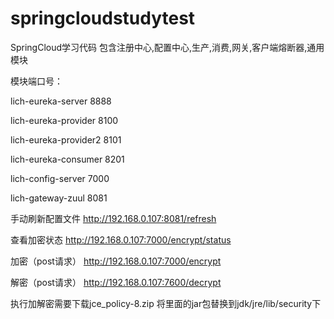 # springcloudstudytest
SpringCloud学习代码
包含注册中心,配置中心,生产,消费,网关,客户端熔断器,通用模块

模块端口号：

lich-eureka-server 8888

lich-eureka-provider 8100

lich-eureka-provider2 8101

lich-eureka-consumer 8201

lich-config-server 7000

lich-gateway-zuul 8081

手动刷新配置文件
http://192.168.0.107:8081/refresh

查看加密状态
http://192.168.0.107:7000/encrypt/status

加密（post请求）
http://192.168.0.107:7000/encrypt

解密（post请求）
http://192.168.0.107:7600/decrypt

执行加解密需要下载jce_policy-8.zip 将里面的jar包替换到jdk/jre/lib/security下